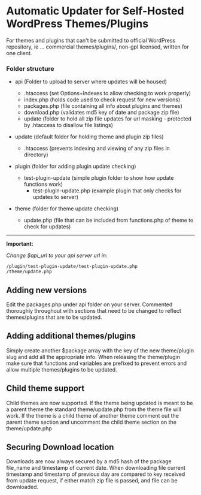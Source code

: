 # Automatic Updater for Self-Hosted WordPress Themes/Plugins

For themes and plugins that can't be submitted to official WordPress repository, ie ... commercial themes/plugins/, non-gpl licensed, written for one client.

### Folder structure
* api (Folder to upload to server where updates will be housed)
    * .htaccess (set Options+Indexes to allow checking to work properly)
    * index.php (holds code used to check request for new versions)
    * packages.php (file containing all info about plugins and themes)
    * download.php (validates md5 key of date and package zip file)
    * update (folder to hold all zip file updates for url masking - protected by .htaccess to disallow file listings)


* update (default folder for holding theme and plugin zip files)
    * .htaccess (prevents indexing and viewing of any zip files in directory)


* plugin (folder for adding plugin update checking)
    * test-plugin-update (simple plugin folder to show how update functions work)
        * test-plugin-update.php (example plugin that only checks for updates to server)


* theme (folder for theme update checking)
    * update.php (file that can be included from functions.php of theme to check for updates)

---------------

**Important:**

*Change $api_url to your api server url in:*

    /plugin/test-plugin-update/test-plugin-update.php 
    /theme/update.php	

## Adding new versions

Edit the packages.php under api folder on your server.  Commented thoroughly throughout with sections that need to be changed to reflect themes/plugins that are to be updated.  

## Adding additional themes/plugins

Simply create another $package array with the key of the new theme/plugin slug and add all the appropriate info.  When releasing the theme/plugin make sure that functions and variables are prefixed to prevent errors and allow multiple themes/plugins to be updated.

## Child theme support

Child themes are now supported.  If the theme being updated is meant to be a parent theme the standard theme/update.php from the theme file will work.  If the theme is a child theme of another theme comment out the parent theme section and uncomment the child theme section on the theme/update.php 

## Securing Download location

Downloads are now always secured by a md5 hash of the package file_name and timestamp of current date.  When downloading file current timestamp and timestamp of previous day are compared to key received from update request, if either match zip file is passed, and file can be downloaded. 
